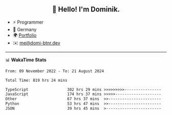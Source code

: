 <h2 align="center">👋 Hello! I'm Dominik.</h2>

- ⚡ Programmer
- 📍 Germany
- 🌍 [Portfolio](https://domi-btnr.dev)
- ✉️ [me@domi-btnr.dev](mailto://me@domi-btnr.dev)

---
📊 **WakaTime Stats**
<!--START_SECTION:waka-->

```txt
From: 09 November 2022 - To: 21 August 2024

Total Time: 819 hrs 24 mins

TypeScript                 302 hrs 29 mins >>>>>>>>>----------------   36.91 %
JavaScript                 174 hrs 37 mins >>>>>--------------------   21.31 %
Other                      67 hrs 37 mins  >>-----------------------   08.25 %
Python                     53 hrs 47 mins  >>-----------------------   06.56 %
JSON                       39 hrs 45 mins  >------------------------   04.85 %
```

<!--END_SECTION:waka-->
